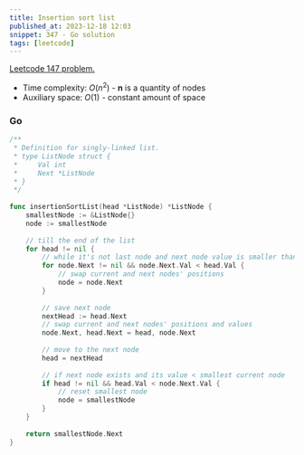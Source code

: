 ```yaml
---
title: Insertion sort list
published_at: 2023-12-18 12:03
snippet: 347 - Go solution
tags: [leetcode]
---
```


[Leetcode 147 problem.](https://leetcode.com/problems/insertion-sort-list/)

- Time complexity: $O(n^2)$ - **n** is a quantity of nodes
- Auxiliary space: $O(1)$ - constant amount of space

### Go

```go
/**
 * Definition for singly-linked list.
 * type ListNode struct {
 *     Val int
 *     Next *ListNode
 * }
 */
 
func insertionSortList(head *ListNode) *ListNode {
    smallestNode := &ListNode{}
    node := smallestNode
    
    // till the end of the list
    for head != nil {
        // while it's not last node and next node value is smaller than current node value
        for node.Next != nil && node.Next.Val < head.Val {
            // swap current and next nodes' positions
            node = node.Next
        }
        
        // save next node
        nextHead := head.Next
        // swap current and next nodes' positions and values
        node.Next, head.Next = head, node.Next
        
        // move to the next node
        head = nextHead
        
        // if next node exists and its value < smallest current node
        if head != nil && head.Val < node.Next.Val {
            // reset smallest node
            node = smallestNode
        }
    }
    
    return smallestNode.Next
}
```
